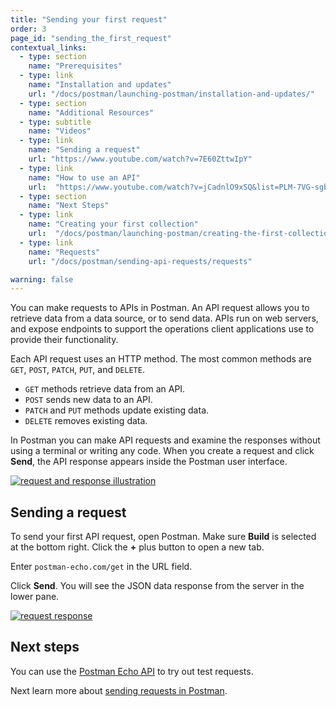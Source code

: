 ```yaml
---
title: "Sending your first request"
order: 3
page_id: "sending_the_first_request"
contextual_links:
  - type: section
    name: "Prerequisites"
  - type: link
    name: "Installation and updates"
    url: "/docs/postman/launching-postman/installation-and-updates/"
  - type: section
    name: "Additional Resources"
  - type: subtitle
    name: "Videos"
  - type: link
    name: "Sending a request"
    url: "https://www.youtube.com/watch?v=7E60ZttwIpY"
  - type: link
    name: "How to use an API"
    url:  "https://www.youtube.com/watch?v=jCadnlO9xSQ&list=PLM-7VG-sgbtBBnWb2Jc5kufgtWYEmiMAw"
  - type: section
    name: "Next Steps"
  - type: link
    name: "Creating your first collection"
    url:  "/docs/postman/launching-postman/creating-the-first-collection/"
  - type: link
    name: "Requests"
    url: "/docs/postman/sending-api-requests/requests"

warning: false
---
```


You can make requests to APIs in Postman. An API request allows you to retrieve data from a data source, or to send data. APIs run on web servers, and expose endpoints to support the operations client applications use to provide their functionality.

Each API request uses an HTTP method. The most common methods are `GET`, `POST`, `PATCH`, `PUT`, and `DELETE`.

* `GET` methods retrieve data from an API.
* `POST` sends new data to an API.
* `PATCH` and `PUT` methods update existing data.
* `DELETE` removes existing data.

In Postman you can make API requests and examine the responses without using a terminal or writing any code. When you create a request and click **Send**, the API response appears inside the Postman user interface.

[![request and response illustration](https://assets.postman.com/postman-docs/anatomy-of-a-request.png)](https://assets.postman.com/postman-docs/anatomy-of-a-request.png)

## Sending a request

To send your first API request, open Postman. Make sure __Build__ is selected at the bottom right. Click the __+__ plus button to open a new tab.

Enter `postman-echo.com/get` in the URL field.

Click **Send**. You will see the JSON data response from the server in the lower pane.

[![request response](https://assets.postman.com/postman-docs/Request-repsonse.png)](https://assets.postman.com/postman-docs/Request-repsonse.png)

## Next steps

You can use the [Postman Echo API](https://docs.postman-echo.com/) to try out test requests.

Next learn more about [sending requests in Postman](/docs/postman/sending-api-requests/requests/).
